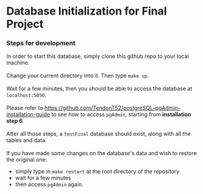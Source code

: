# Database Initialization for Final Project

### Steps for development

In order to start this database, simply clone this github repo to your local machine.
<br><br>
Change your current directory into it. Then type `make up`.
<br><br>
Wait for a few minutes, then you should be able to access the database at `localhost:5050`.
<br><br>
Please refer to https://github.com/TendonT52/postgreSQL-pgAdmin-installation-guide to see how to access `pgAdmin`, starting from **installation step 6**.
<br><br>
After all those steps, a `testFinal` database should exist, along with all the tables and data.
<br><br>
If you have made some changes on the database's data and wish to restore the original one:

- simply type in `make restart` at the root directory of the repository
- wait for a few minutes
- then access `pgAdmin` again.
